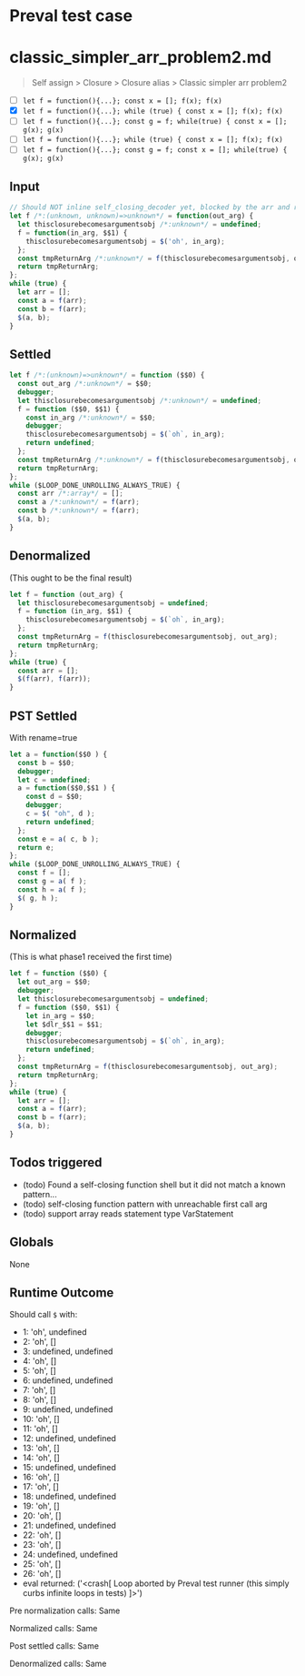 # Preval test case

# classic_simpler_arr_problem2.md

> Self assign > Closure > Closure alias > Classic simpler arr problem2

- [ ] `let f = function(){...}; const x = []; f(x); f(x)`
- [x] `let f = function(){...}; while (true) { const x = []; f(x); f(x)`
- [ ] `let f = function(){...}; const g = f; while(true) { const x = []; g(x); g(x)`
- [ ] `let f = function(){...}; while (true) { const x = []; f(x); f(x)`
- [ ] `let f = function(){...}; const g = f; const x = []; while(true) { g(x); g(x)`

## Input

`````js filename=intro
// Should NOT inline self_closing_decoder yet, blocked by the arr and recursive call not using params
let f /*:(unknown, unknown)=>unknown*/ = function(out_arg) {
  let thisclosurebecomesargumentsobj /*:unknown*/ = undefined;
  f = function(in_arg, $$1) {
    thisclosurebecomesargumentsobj = $('oh', in_arg);
  };
  const tmpReturnArg /*:unknown*/ = f(thisclosurebecomesargumentsobj, out_arg);
  return tmpReturnArg;
};
while (true) {
  let arr = [];
  const a = f(arr);
  const b = f(arr);
  $(a, b);
}
`````


## Settled


`````js filename=intro
let f /*:(unknown)=>unknown*/ = function ($$0) {
  const out_arg /*:unknown*/ = $$0;
  debugger;
  let thisclosurebecomesargumentsobj /*:unknown*/ = undefined;
  f = function ($$0, $$1) {
    const in_arg /*:unknown*/ = $$0;
    debugger;
    thisclosurebecomesargumentsobj = $(`oh`, in_arg);
    return undefined;
  };
  const tmpReturnArg /*:unknown*/ = f(thisclosurebecomesargumentsobj, out_arg);
  return tmpReturnArg;
};
while ($LOOP_DONE_UNROLLING_ALWAYS_TRUE) {
  const arr /*:array*/ = [];
  const a /*:unknown*/ = f(arr);
  const b /*:unknown*/ = f(arr);
  $(a, b);
}
`````


## Denormalized
(This ought to be the final result)

`````js filename=intro
let f = function (out_arg) {
  let thisclosurebecomesargumentsobj = undefined;
  f = function (in_arg, $$1) {
    thisclosurebecomesargumentsobj = $(`oh`, in_arg);
  };
  const tmpReturnArg = f(thisclosurebecomesargumentsobj, out_arg);
  return tmpReturnArg;
};
while (true) {
  const arr = [];
  $(f(arr), f(arr));
}
`````


## PST Settled
With rename=true

`````js filename=intro
let a = function($$0 ) {
  const b = $$0;
  debugger;
  let c = undefined;
  a = function($$0,$$1 ) {
    const d = $$0;
    debugger;
    c = $( "oh", d );
    return undefined;
  };
  const e = a( c, b );
  return e;
};
while ($LOOP_DONE_UNROLLING_ALWAYS_TRUE) {
  const f = [];
  const g = a( f );
  const h = a( f );
  $( g, h );
}
`````


## Normalized
(This is what phase1 received the first time)

`````js filename=intro
let f = function ($$0) {
  let out_arg = $$0;
  debugger;
  let thisclosurebecomesargumentsobj = undefined;
  f = function ($$0, $$1) {
    let in_arg = $$0;
    let $dlr_$$1 = $$1;
    debugger;
    thisclosurebecomesargumentsobj = $(`oh`, in_arg);
    return undefined;
  };
  const tmpReturnArg = f(thisclosurebecomesargumentsobj, out_arg);
  return tmpReturnArg;
};
while (true) {
  let arr = [];
  const a = f(arr);
  const b = f(arr);
  $(a, b);
}
`````


## Todos triggered


- (todo) Found a self-closing function shell but it did not match a known pattern...
- (todo) self-closing function pattern with unreachable first call arg
- (todo) support array reads statement type VarStatement


## Globals


None


## Runtime Outcome


Should call `$` with:
 - 1: 'oh', undefined
 - 2: 'oh', []
 - 3: undefined, undefined
 - 4: 'oh', []
 - 5: 'oh', []
 - 6: undefined, undefined
 - 7: 'oh', []
 - 8: 'oh', []
 - 9: undefined, undefined
 - 10: 'oh', []
 - 11: 'oh', []
 - 12: undefined, undefined
 - 13: 'oh', []
 - 14: 'oh', []
 - 15: undefined, undefined
 - 16: 'oh', []
 - 17: 'oh', []
 - 18: undefined, undefined
 - 19: 'oh', []
 - 20: 'oh', []
 - 21: undefined, undefined
 - 22: 'oh', []
 - 23: 'oh', []
 - 24: undefined, undefined
 - 25: 'oh', []
 - 26: 'oh', []
 - eval returned: ('<crash[ Loop aborted by Preval test runner (this simply curbs infinite loops in tests) ]>')

Pre normalization calls: Same

Normalized calls: Same

Post settled calls: Same

Denormalized calls: Same
